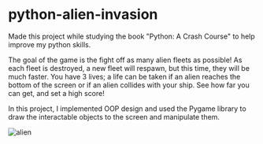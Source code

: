 # python-alien-invasion
Made this project while studying the book "Python: A Crash Course" to help improve my python skills.

The goal of the game is the fight off as many alien fleets as possible! As each fleet is destroyed, a new fleet will respawn, but this time, they will be much faster. You have 3 lives; a life can be taken if an alien reaches the bottom of the screen or if an alien collides with your ship. See how far you can get, and set a high score!

In this project, I implemented OOP design and used the Pygame library to draw the interactable objects to the screen and manipulate them.



![alien](https://user-images.githubusercontent.com/45768739/54247097-a95b5980-4505-11e9-8428-ad71f3b407b8.gif)
